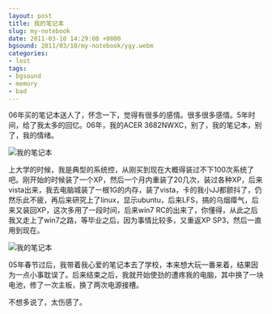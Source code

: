 ```yaml
---
layout: post
title: 我的笔记本
slug: my-notebook
date: 2011-03-10 14:29:08 +0800
bgsound: 2011/03/10/my-notebook/ygy.webm
categories:
- lost
tags:
- bgsound
- memory
- bad
---
```


06年买的笔记本送人了，怀念一下，觉得有很多的感情。很多很多感情。5年时间，给了我太多的回忆。06年，我的ACER 3682NWXC，别了，我的笔记本，别了，我的情绪。

<img src="{{ site.path.uploads }}2011/03/10/my-notebook/notebook1.jpg" alt="我的笔记本" />

上大学的时候，我是典型的系统控，从刚买到现在大概得装过不下100次系统了吧。刚开始的时候装了一个XP，然后一个月内重装了20几次，装过各种XP，后来vista出来，我去电脑城装了一根1G的内存，装了vista，卡的我小JJ都颤抖了，仍然乐此不疲，再后来研究上了linux，显示ubuntu，后来LFS，搞的乌烟瘴气，后来又装回XP，这次多用了一段时间，后来win7 RC的出来了，你懂得，从此之后我又走上了win7之路，等毕业之后，因为事情比较多，又重返XP SP3，然后一直用到现在。

<img src="{{ site.path.uploads }}2011/03/10/my-notebook/notebook2.jpg" alt="我的笔记本" />

05年春节过后，我带着我心爱的笔记本去了学校，本来想大玩一番来着，结果因为一点小事耽误了。后来结束之后，我就开始使劲的遭疼我的电脑，其中换了一块电池，修了一次主板，换了两次电源接槽。

不想多说了，太伤感了。
